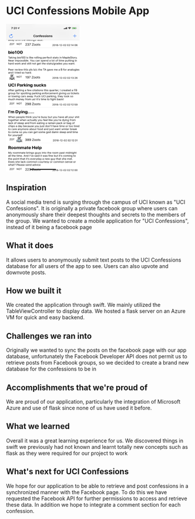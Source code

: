 # UCI Confessions Mobile App

<img src="SS1.png" width="200" height="400" />

## Inspiration
A social media trend is surging through the campus of UCI known as "UCI Confessions". It is originally a private facebook group where users can anonymously share their deepest thoughts and secrets to the members of the group. We wanted to create a mobile application for "UCI Confessions", instead of it being a facebook page

## What it does
It allows users to anonymously submit text posts to the UCI Confessions database for all users of the app to see. Users can also upvote and downvote posts.

## How we built it
We created the application through swift. We mainly utilized the TableViewController to display data. We hosted a flask server on an Azure VM for quick and easy backend.

## Challenges we ran into
Originally we wanted to sync the posts on the facebook page with our app database, unfortunately the Facebook Developer API does not permit us to retrieve posts from Facebook groups, so we decided to create a brand new database for the confessions to be in

## Accomplishments that we're proud of
We are proud of our application, particularly the integration of Microsoft Azure and use of flask since none of us have used it before. 

## What we learned
Overall it was a great learning experience for us. We discovered things in swift we previously had not known and learnt totally new concepts such as flask as they were required for our project to work

## What's next for UCI Confessions
We hope for our application to be able to retrieve and post confessions in a synchronized manner with the Facebook page. To do this we have requested the Facebook API for further permissions to access and retrieve these data. In addition we hope to integrate a comment section for each confession.
